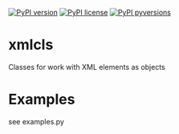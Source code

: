[![PyPI version](https://badge.fury.io/py/xmlcls.svg)](https://badge.fury.io/py/xmlcls)
[![PyPI license](https://img.shields.io/pypi/l/xmlcls.svg)](https://pypi.python.org/pypi/xmlcls/)
[![PyPI pyversions](https://img.shields.io/pypi/pyversions/xmlcls.svg)](https://pypi.python.org/pypi/xmlcls/)


# xmlcls
Classes for work with XML elements as objects

# Examples

see examples.py
